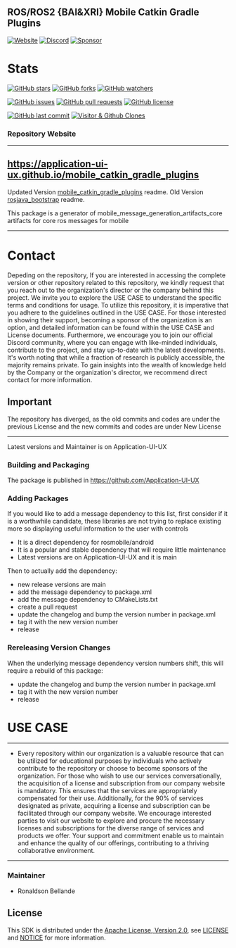 ## ROS/ROS2 {BAI&XRI} Mobile Catkin Gradle Plugins 

[![Website](https://img.shields.io/badge/Visit%20our-Website-0099cc?style=for-the-badge)](https://https://application-ui-ux.github.io)
[![Discord](https://img.shields.io/badge/Join%20our-Discord-7289DA?logo=discord&style=for-the-badge)](https://discord.gg/Yc72nd4w)
[![Sponsor](https://img.shields.io/badge/Sponsor-Application%20UI%20UX%20Research-red?style=for-the-badge&logo=github)](https://github.com/sponsors/Application-UI-UX)

# Stats
[![GitHub stars](https://img.shields.io/github/stars/Application-UI-UX/mobile_catkin_gradle_plugins.svg?style=social)](https://github.com/Application-UI-UX/mobile_catkin_gradle_plugins/stargazers)
[![GitHub forks](https://img.shields.io/github/forks/Application-UI-UX/mobile_catkin_gradle_plugins.svg?style=social)](https://github.com/Application-UI-UX/mobile_catkin_gradle_plugins/network)
[![GitHub watchers](https://img.shields.io/github/watchers/Application-UI-UX/mobile_catkin_gradle_plugins.svg?style=social)](https://github.com/Application-UI-UX/mobile_catkin_gradle_plugins/watchers)

[![GitHub issues](https://img.shields.io/github/issues/Application-UI-UX/mobile_catkin_gradle_plugins.svg)](https://github.com/Application-UI-UX/mobile_catkin_gradle_plugins/issues)
[![GitHub pull requests](https://img.shields.io/github/issues-pr/Application-UI-UX/mobile_catkin_gradle_plugins.svg)](https://github.com/Application-UI-UX/mobile_catkin_gradle_plugins/pulls)
[![GitHub license](https://img.shields.io/github/license/Application-UI-UX/mobile_catkin_gradle_plugins.svg)](https://github.com/Application-UI-UX/mobile_catkin_gradle_plugins/blob/main/LICENSE)

[![GitHub last commit](https://img.shields.io/github/last-commit/Application-UI-UX/mobile_catkin_gradle_plugins.svg)](https://github.com/Application-UI-UX/mobile_catkin_gradle_plugins/commits)
[![Visitor & Github Clones](https://img.shields.io/badge/dynamic/json?color=2e8b57&label=Visitor%20%26%20GitHub%20Clones&query=$.count&url=https://api.github.com/repos/Application-UI-UX/mobile_catkin_gradle_plugins/traffic)](https://github.com/Application-UI-UX/mobile_catkin_gradle_plugins)


### Repository Website
---------------------------------------------------------------------------------------
https://application-ui-ux.github.io/mobile_catkin_gradle_plugins
---------------------------------------------------------------------------------------

Updated Version [mobile_catkin_gradle_plugins](https://github.com/Application-UI-UX/mobile_catkin_gradle_plugins) readme.
Old Version [rosjava_bootstrap](https://github.com/rosjava/rosjava_bootstrap) readme.

This package is a generator of mobile_message_generation_artifacts_core artifacts for core ros messages for mobile

---------------------------------------------------------------------------------------

# Contact
Depeding on the repository, If you are interested in accessing the complete version or other repository related to this repository, we kindly request that you reach out to the organization's director or the company behind this project. We invite you to explore the USE CASE to understand the specific terms and conditions for usage. To utilize this repository, it is imperative that you adhere to the guidelines outlined in the USE CASE. For those interested in showing their support, becoming a sponsor of the organization is an option, and detailed information can be found within the USE CASE and License documents. Furthermore, we encourage you to join our official Discord community, where you can engage with like-minded individuals, contribute to the project, and stay up-to-date with the latest developments. It's worth noting that while a fraction of research is publicly accessible, the majority remains private. To gain insights into the wealth of knowledge held by the Company or the organization's director, we recommend direct contact for more information.

## Important
The repository has diverged, as the old commits and codes are under the previous License and
the new commits and codes are under New License


---------------------------------------------------------------------------------------
Latest versions and Maintainer is on Application-UI-UX

### Building and Packaging
The package is published in https://github.com/Application-UI-UX

### Adding Packages

If you would like to add a message dependency to this list, first consider if it is a worthwhile candidate, these libraries 
are not trying  to replace existing more so displaying useful information to the user with controls

* It is a direct dependency for rosmobile/android
* It is a popular and stable dependency that will require little maintenance
* Latest versions are on Application-UI-UX and it is main

Then to actually add the dependency:

* new release versions are main
* add the message dependency to package.xml
* add the message dependency to CMakeLists.txt
* create a pull request
* update the changelog and bump the version number in package.xml
* tag it with the new version number
* release

### Rereleasing Version Changes

When the underlying message dependency version numbers shift, this will
require a rebuild of this package:

* update the changelog and bump the version number in package.xml
* tag it with the new version number
* release


# USE CASE
--------------------------------------------------------------------------------------------------------
* Every repository within our organization is a valuable resource that can be utilized for educational purposes by individuals who actively contribute to the repository or choose to become sponsors of the organization. For those who wish to use our services conversationally, the acquisition of a license and subscription from our company website is mandatory. This ensures that the services are appropriately compensated for their use. Additionally, for the 90% of services designated as private, acquiring a license and subscription can be facilitated through our company website. We encourage interested parties to visit our website to explore and procure the necessary licenses and subscriptions for the diverse range of services and products we offer. Your support and commitment enable us to maintain and enhance the quality of our offerings, contributing to a thriving collaborative environment.
--------------------------------------------------------------------------------------------------------


### Maintainer
* Ronaldson Bellande


## License
This SDK is distributed under the [Apache License, Version 2.0](https://www.apache.org/licenses/LICENSE-2.0), see [LICENSE](https://github.com/Application-UI-UX/rosmobile_build_tools/blob/master/LICENSE) and [NOTICE](https://github.com/Application-UI-UX/mobile_catkin_gradle_plugins/blob/master/LICENSE) for more information.
